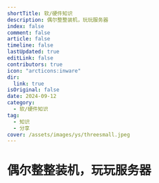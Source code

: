 ```yaml
---
shortTitle: 软/硬件知识
description: 偶尔整整装机，玩玩服务器
index: false
comment: false
article: false
timeline: false
lastUpdated: true
editLink: false
contributors: true
icon: "arcticons:inware"
dir:
  link: true
isOriginal: false
date: 2024-09-12
category:
  - 软/硬件知识
tag:
  - 知识
  - 分享
cover: /assets/images/ys/threesmall.jpeg
---
```


# 偶尔整整装机，玩玩服务器

<Catalog />